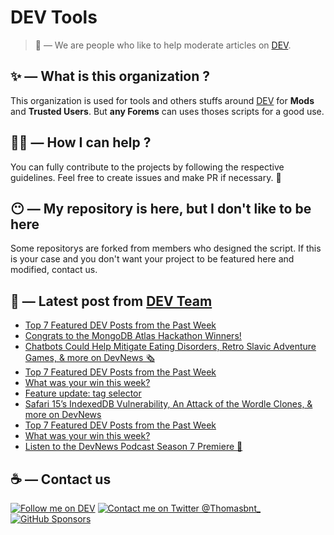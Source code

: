 # DEV Tools

> 🔧 — We are people who like to help moderate articles on [DEV](https://dev.to).

## ✨ — What is this organization ?

This organization is used for tools and others stuffs around [DEV](https://dev.to) for **Mods** and **Trusted Users**. But __any Forems__ can uses thoses scripts for a good use.


## 💪🏼 — How I can help ?

You can fully contribute to the projects by following the respective guidelines. Feel free to create issues and make PR if necessary. 🎉

## 😶 — My repository is here, but I don't like to be here

Some repositorys are forked from members who designed the script. If this is your case and you don't want your project to be featured here and modified, contact us.

## 📝 — Latest post from [DEV Team](https://dev.to/devteam)

<!-- BLOG-POST-LIST:START -->
- [Top 7 Featured DEV Posts from the Past Week](https://dev.to/devteam/top-7-featured-dev-posts-from-the-past-week-41f0)
- [Congrats to the MongoDB Atlas Hackathon Winners!](https://dev.to/devteam/congrats-to-the-mongodb-atlas-hackathon-winners-4cc0)
- [Chatbots Could Help Mitigate Eating Disorders, Retro Slavic Adventure Games, &amp; more on DevNews 🗞](https://dev.to/devteam/chatbots-could-help-mitigate-eating-disorders-retro-slavic-adventure-games-more-on-devnews-2k8n)
- [Top 7 Featured DEV Posts from the Past Week](https://dev.to/devteam/top-7-featured-dev-posts-from-the-past-week-3ebh)
- [What was your win this week?](https://dev.to/devteam/what-was-your-win-this-week-1h0b)
- [Feature update: tag selector](https://dev.to/devteam/feature-update-tag-selector-41nf)
- [Safari 15’s IndexedDB Vulnerability, An Attack of the Wordle Clones, &amp; more on DevNews](https://dev.to/devteam/safari-15s-indexeddb-vulnerability-an-attack-of-the-wordle-clones-more-on-devnews-3ljh)
- [Top 7 Featured DEV Posts from the Past Week](https://dev.to/devteam/top-7-featured-dev-posts-from-the-past-week-2m73)
- [What was your win this week?](https://dev.to/devteam/what-was-your-win-this-week-2b5k)
- [Listen to the DevNews Podcast Season 7 Premiere 🎤](https://dev.to/devteam/listen-to-the-devnews-podcast-season-7-premiere-l91)
<!-- BLOG-POST-LIST:END -->


## ☕ — Contact us

[![Follow me on DEV](https://img.shields.io/badge/dev.to-%2308090A.svg?&style=for-the-badge&logo=dev.to&logoColor=white&alt=devto)](https://dev.to/thomasbnt)
[![Contact me on Twitter @Thomasbnt_](https://img.shields.io/badge/Contact%20me%20on%20Twitter-%231DA1F2.svg?&style=for-the-badge&logo=twitter&logoColor=white&alt=twitter)](https://twitter.com/messages/1142357270-1142357270?text=Hello,%20I%20contact%20you%20from%20devtotools%20&recipient_id=1142357270) [![GitHub Sponsors](https://img.shields.io/badge/Sponsor%20me-%23EA54AE.svg?&style=for-the-badge&logo=github-sponsors&logoColor=white)](https://github.com/sponsors/thomasbnt)


